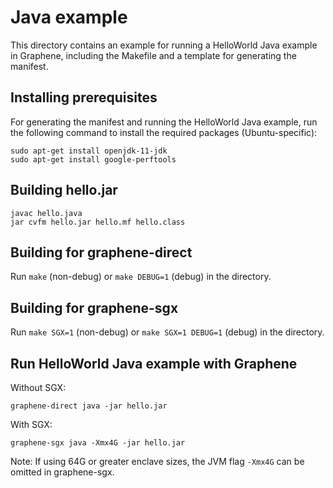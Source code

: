 # Java example

This directory contains an example for running a HelloWorld Java example in Graphene,
including the Makefile and a template for generating the manifest.

## Installing prerequisites

For generating the manifest and running the HelloWorld Java example, run the
following command to install the required packages (Ubuntu-specific):

    sudo apt-get install openjdk-11-jdk
    sudo apt-get install google-perftools

## Building hello.jar

    javac hello.java
    jar cvfm hello.jar hello.mf hello.class

## Building for graphene-direct

Run `make` (non-debug) or `make DEBUG=1` (debug) in the directory.

## Building for graphene-sgx

Run `make SGX=1` (non-debug) or `make SGX=1 DEBUG=1` (debug) in the directory.

## Run HelloWorld Java example with Graphene

Without SGX:

    graphene-direct java -jar hello.jar

With SGX:

    graphene-sgx java -Xmx4G -jar hello.jar

Note: If using 64G or greater enclave sizes, the JVM flag `-Xmx4G` can be omitted in graphene-sgx.
